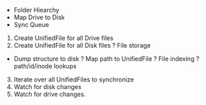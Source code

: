 ﻿* Folder Hiearchy
* Map Drive to Disk
* Sync Queue

1. Create UnifiedFile for all Drive files
2. Create UnifiedFile for all Disk files
? File storage
  * Dump structure to disk
  ? Map path to UnifiedFile
? File indexing
  ? path/id/inode lookups
3. Iterate over all UnifiedFiles to synchronize
4. Watch for disk changes
5. Watch for drive changes.